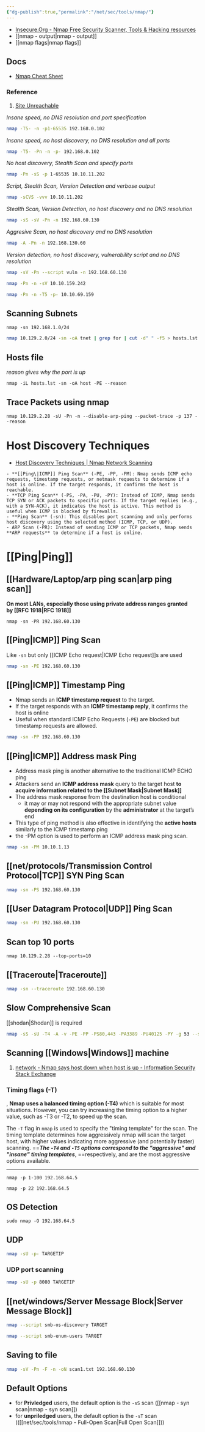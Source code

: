 ```yaml
---
{"dg-publish":true,"permalink":"/net/sec/tools/nmap/"}
---
```


- [Insecure.Org - Nmap Free Security Scanner, Tools & Hacking resources](https://insecure.org)
- [[nmap - output\|nmap - output]]
- [[nmap flags\|nmap flags]]


## Docs

- [Nmap Cheat Sheet](https://www.stationx.net/nmap-cheat-sheet/)

### Reference

1. [Site Unreachable](https://linuxhint.com/nmap-port-scanning-security/)

_Insane speed, no DNS resolution and port specification_
```bash
nmap -T5- -n -p1-65535 192.168.0.102
```

_Insane speed, no host discovery, no DNS resolution and all ports_

```bash
nmap -T5- -Pn -n -p- 192.168.0.102
```

_No host discovery, Stealth Scan and specify ports_
```bash
nmap -Pn -sS -p 1-65535 10.10.11.202
```

_Script, Stealth Scan, Version Detection and verbose output_
```bash
nmap -sCVS -vvv 10.10.11.202
```
_Stealth Scan, Version Detection, no host discovery and no DNS resolution_

```bash
nmap -sS -sV -Pn -n 192.168.60.130
```

_Aggresive Scan, no host discovery and no DNS resolution_

```bash
nmap -A -Pn -n 192.168.130.60
```


_Version detection, no host discovery, vulnerability script and no DNS resolution_

```bash
nmap -sV -Pn --script vuln -n 192.168.60.130
```


```bash
nmap -Pn -n -sV 10.10.159.242
```

```bash
nmap -Pn -n -T5 -p- 10.10.69.159
```
## Scanning Subnets

```
nmap -sn 192.168.1.0/24
```

```bash
nmap 10.129.2.0/24 -sn -oA tnet | grep for | cut -d" " -f5 > hosts.lst
```

## Hosts file

_reason gives why the port is up_

```shell-session
nmap -iL hosts.lst -sn -oA host -PE --reason
```

## Trace Packets using nmap

```shell-session
nmap 10.129.2.28 -sU -Pn -n --disable-arp-ping --packet-trace -p 137 --reason
```

# Host Discovery Techniques

- [Host Discovery Techniques \| Nmap Network Scanning](https://nmap.org/book/host-discovery-techniques.html)


```ad-info
- **[[Ping\|ICMP]] Ping Scan** (-PE, -PP, -PM): Nmap sends ICMP echo requests, timestamp requests, or netmask requests to determine if a host is online. If the target responds, it confirms the host is reachable.
- **TCP Ping Scan** (-PS, -PA, -PU, -PY): Instead of ICMP, Nmap sends TCP SYN or ACK packets to specific ports. If the target replies (e.g., with a SYN-ACK), it indicates the host is active. This method is useful when ICMP is blocked by firewalls.
- **Ping Scan** (-sn): This disables port scanning and only performs host discovery using the selected method (ICMP, TCP, or UDP).
- ARP Scan (-PR): Instead of sending ICMP or TCP packets, Nmap sends **ARP requests** to determine if a host is online.
```


# [[Ping\|Ping]]

## [[Hardware/Laptop/arp ping scan\|arp ping scan]]

**On most LANs, especially those using private address ranges granted by [[RFC 1918\|RFC 1918]]**
```
nmap -sn -PR 192.168.60.130
```

## [[Ping\|ICMP]] Ping Scan

Like `-sn` but only [[ICMP Echo request\|ICMP Echo request]]s are used

```bash
nmap -sn -PE 192.168.60.130
```

## [[Ping\|ICMP]] Timestamp Ping 

- Nmap sends an **ICMP timestamp request** to the target.
- If the target responds with an **ICMP timestamp reply**, it confirms the host is online
- Useful when standard ICMP Echo Requests (`-PE`) are blocked but timestamp requests are allowed.
```bash
nmap -sn -PP 192.168.60.130
```

## [[Ping|ICMP]] Address mask Ping


- Address mask ping is another alternative to the traditional ICMP ECHO ping
- Attackers send an **ICMP address mask** query to the target host **to acquire information related to the [[Subnet Mask\|Subnet Mask]]**
- The address mask response from the destination host is conditional
	- it may or may not respond with the appropriate subnet value **depending on its configuration** by the **administrator** at the target’s end
- This type of ping method is also effective in identifying the **active hosts** similarly to the ICMP timestamp ping
- the -PM option is used to perform an ICMP address mask ping scan.

```bash
nmap -sn -PM 10.10.1.13
```

## [[net/protocols/Transmission Control Protocol\|TCP]] SYN Ping Scan

```bash
nmap -sn -PS 192.168.60.130
```

## [[User Datagram Protocol\|UDP]] Ping Scan

```bash
nmap -sn -PU 192.168.60.130
```

## Scan top 10 ports

```shell-session
nmap 10.129.2.28 --top-ports=10
```
## [[Traceroute\|Traceroute]]

```bash
nmap -sn --traceroute 192.168.60.130
```

## Slow Comprehensive Scan

[[shodan\|Shodan]] is required
```bash
nmap -sS -sU -T4 -A -v -PE -PP -PS80,443 -PA3389 -PU40125 -PY -g 53 --script "default or (discovery and safe)" 192.168.60.129-130
```


## Scanning [[Windows\|Windows]] machine

1. [network - Nmap says host down when host is up - Information Security Stack Exchange](https://security.stackexchange.com/questions/124394/nmap-says-host-down-when-host-is-up)


### Timing flags (**-T**)

, **Nmap uses a balanced timing option (-T4)** which is suitable for most situations. However, you can try increasing the timing option to a higher value, such as -T3 or -T2, to speed up the scan.

The `-T` flag in `nmap` is used to specify the "timing template" for the scan. The timing template determines how aggressively nmap will scan the target host, with higher values indicating more aggressive (and potentially faster) scanning. ==**_The `-T4` and `-T5` options correspond to the "aggressive" and "insane" timing templates_**, ==respectively, and are the most aggressive options available.

---

```
nmap -p 1-100 192.168.64.5
```

```
nmap -p 22 192.168.64.5
```

## OS Detection

```
sudo nmap -O 192.168.64.5
```

## UDP

```bash
nmap -sU -p- TARGETIP
```

### UDP port scanning

```bash
nmap -sU -p 8080 TARGETIP
```

## [[net/windows/Server Message Block\|Server Message Block]]

```bash
nmap --script smb-os-discovery TARGET
```

```bash
nmap --script smb-enum-users TARGET
```


## Saving to file


```bash
nmap -sV -Pn -F -n -oN scan1.txt 192.168.60.130
```


## Default Options

- for **Privledged** users, the default option is the `-sS` scan ([[nmap - syn scan\|nmap - syn scan]])
- for **unpriledged** users, the default option is the `-sT` scan (([[net/sec/tools/nmap - Full-Open Scan\|Full Open Scan]]))